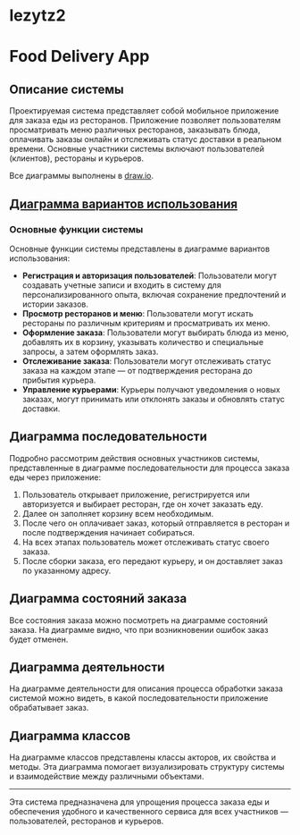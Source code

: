 # lezytz2
# Food Delivery App
## Описание системы

Проектируемая система представляет собой мобильное приложение для заказа еды из ресторанов. Приложение позволяет пользователям просматривать меню различных ресторанов, заказывать блюда, оплачивать заказы онлайн и отслеживать статус доставки в реальном времени. Основные участники системы включают пользователей (клиентов), рестораны и курьеров.

Все диаграммы выполнены в [draw.io](https://app.diagrams.net/).

## [Диаграмма вариантов использования](./main/Диаграмма%20вариантов%20использования.png)

### Основные функции системы

Основные функции системы представлены в диаграмме вариантов использования:

- **Регистрация и авторизация пользователей**: Пользователи могут создавать учетные записи и входить в систему для персонализированного опыта, включая сохранение предпочтений и истории заказов.
- **Просмотр ресторанов и меню**: Пользователи могут искать рестораны по различным критериям и просматривать их меню.
- **Оформление заказа**: Пользователи могут выбирать блюда из меню, добавлять их в корзину, указывать количество и специальные запросы, а затем оформлять заказ.
- **Отслеживание заказа**: Пользователи могут отслеживать статус заказа на каждом этапе — от подтверждения ресторана до прибытия курьера.
- **Управление курьерами**: Курьеры получают уведомления о новых заказах, могут принимать или отклонять заказы и обновлять статус доставки.

## Диаграмма последовательности

Подробно рассмотрим действия основных участников системы, представленные в диаграмме последовательности для процесса заказа еды через приложение:

1. Пользователь открывает приложение, регистрируется или авторизуется и выбирает ресторан, где он хочет заказать еду.
2. Далее он заполняет корзину всем необходимым.
3. После чего он оплачивает заказ, который отправляется в ресторан и после подтверждения начинает собираться.
4. На всех этапах пользователь может отслеживать статус своего заказа.
5. После сборки заказа, его передают курьеру, и он доставляет заказ по указанному адресу.

## Диаграмма состояний заказа

Все состояния заказа можно посмотреть на диаграмме состояний заказа. На диаграмме видно, что при возникновении ошибок заказ будет отменен.

## Диаграмма деятельности

На диаграмме деятельности для описания процесса обработки заказа системой можно видеть, в какой последовательности приложение обрабатывает заказ.

## Диаграмма классов

На диаграмме классов представлены классы акторов, их свойства и методы. Эта диаграмма помогает визуализировать структуру системы и взаимодействие между различными объектами.

---

Эта система предназначена для упрощения процесса заказа еды и обеспечения удобного и качественного сервиса для всех участников — пользователей, ресторанов и курьеров.
